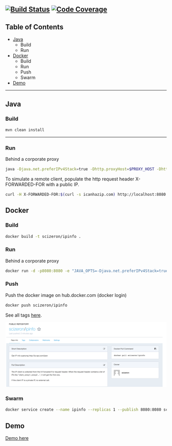 [![Build Status](https://travis-ci.org/scizeron/ipinfo.svg?branch=master)](https://travis-ci.org/scizeron/ipinfo)
[![Code Coverage](https://img.shields.io/codecov/c/github/scizeron/ipinfo/master.svg)](https://codecov.io/github/scizeron/ipinfo?branch=master)
---

## Table of Contents

- [Java](#java)
  * Build
  * Run
- [Docker](#docker)
  * Build
  * Run
  * Push
  * Swarm   
- [Demo](#demo)
---

## Java
### Build

```sh
mvn clean install
```
---

### Run

Behind a corporate proxy

```sh
java -Djava.net.preferIPv4Stack=true -Dhttp.proxyHost=$PROXY_HOST -Dhttp.proxyPort=$PROXY_PORT -jar target/app.jar  
```

To simulate a remote client, populate the http request header X-FORWARDED-FOR with a public IP.

```sh
curl -H X-FORWARDED-FOR:$(curl -s icanhazip.com) http://localhost:8080
```

## Docker

### Build

```sh
docker build -t scizeron/ipinfo .
```

### Run

Behind a corporate proxy

```sh
docker run -d -p8080:8080 -e "JAVA_OPTS=-Djava.net.preferIPv4Stack=true -Dhttp.proxyHost=$PROXY_HOST -Dhttp.proxyPort=$PROXY_PORT" scizeron/ipinfo
```

### Push

Push the docker image on hub.docker.com (docker login)

```sh
docker push scizeron/ipinfo
```

See all tags [here](https://hub.docker.com/r/scizeron/ipinfo/tags/).

![docker-image](docs/images/dockerImage.png)

### Swarm

```sh
docker service create --name ipinfo --replicas 1 --publish 8080:8080 scizeron/ipinfo
```

## Demo

[Demo here](https://azure-api.scizeron-dev.com/v2/ipinfo)
